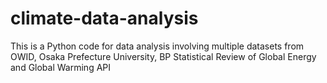 # climate-data-analysis
This is a Python code for data analysis involving multiple datasets from OWID, Osaka Prefecture University, BP Statistical Review of Global Energy and Global Warming API
